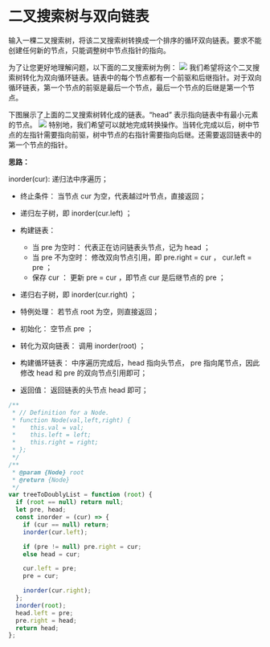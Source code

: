 # 二叉搜索树与双向链表

输入一棵二叉搜索树，将该二叉搜索树转换成一个排序的循环双向链表。要求不能创建任何新的节点，只能调整树中节点指针的指向。

为了让您更好地理解问题，以下面的二叉搜索树为例：
![](https://assets.leetcode.com/uploads/2018/10/12/bstdlloriginalbst.png)
我们希望将这个二叉搜索树转化为双向循环链表。链表中的每个节点都有一个前驱和后继指针。对于双向循环链表，第一个节点的前驱是最后一个节点，最后一个节点的后继是第一个节点。

下图展示了上面的二叉搜索树转化成的链表。“head” 表示指向链表中有最小元素的节点。
![](https://assets.leetcode.com/uploads/2018/10/12/bstdllreturndll.png)
特别地，我们希望可以就地完成转换操作。当转化完成以后，树中节点的左指针需要指向前驱，树中节点的右指针需要指向后继。还需要返回链表中的第一个节点的指针。

**思路：**

inorder(cur): 递归法中序遍历；

- 终止条件： 当节点 cur 为空，代表越过叶节点，直接返回；
- 递归左子树，即 inorder(cur.left) ；
- 构建链表：
  - 当 pre 为空时： 代表正在访问链表头节点，记为 head ；
  - 当 pre 不为空时： 修改双向节点引用，即 pre.right = cur ， cur.left = pre ；
  - 保存 cur ： 更新 pre = cur ，即节点 cur 是后继节点的 pre ；
- 递归右子树，即 inorder(cur.right) ；

- 特例处理： 若节点 root 为空，则直接返回；
- 初始化： 空节点 pre ；
- 转化为双向链表： 调用 inorder(root) ；
- 构建循环链表： 中序遍历完成后，head 指向头节点， pre 指向尾节点，因此修改 head 和 pre 的双向节点引用即可；
- 返回值： 返回链表的头节点 head 即可；


```ts
/**
 * // Definition for a Node.
 * function Node(val,left,right) {
 *    this.val = val;
 *    this.left = left;
 *    this.right = right;
 * };
 */
/**
 * @param {Node} root
 * @return {Node}
 */
var treeToDoublyList = function (root) {
  if (root == null) return null;
  let pre, head;
  const inorder = (cur) => {
    if (cur == null) return;
    inorder(cur.left);

    if (pre != null) pre.right = cur;
    else head = cur;

    cur.left = pre;
    pre = cur;

    inorder(cur.right);
  };
  inorder(root);
  head.left = pre;
  pre.right = head;
  return head;
};
```